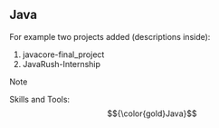 ## Java
For example two projects added (descriptions inside):
1) javacore-final_project
2) JavaRush-Internship

> [!NOTE]  
> Skills and Tools: $${\color{gold}Java}$$ 
